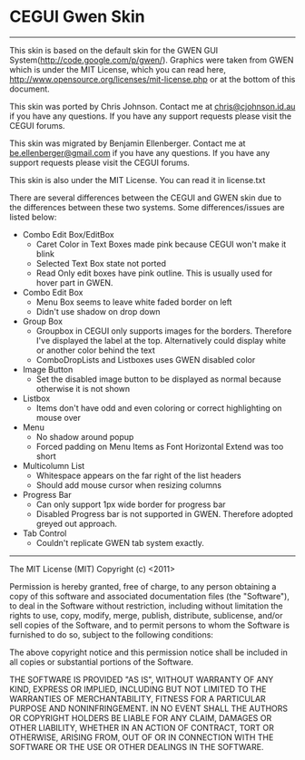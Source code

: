 # CEGUI Gwen Skin
------------------

This skin  is based on the default skin for the GWEN GUI System(http://code.google.com/p/gwen/).
Graphics were taken from GWEN which is under the MIT License, which you can read here,
http://www.opensource.org/licenses/mit-license.php or at the bottom of this document.

This skin was ported by Chris Johnson. Contact me at chris@cjohnson.id.au if you have any
questions. If you have any support requests please visit the CEGUI forums.

This skin was migrated by Benjamin Ellenberger. Contact me at be.ellenberger@gmail.com if you have any
questions. If you have any support requests please visit the CEGUI forums.

This skin is also under the MIT License. You can read it in license.txt

There are several differences between the CEGUI and GWEN skin due to the differences between
these two systems. Some differences/issues are listed below:

 - Combo Edit Box/EditBox
    - Caret Color in Text Boxes made pink because CEGUI won't make it blink
    - Selected Text Box state not ported
    - Read Only edit boxes have pink outline. This is usually used for hover part in GWEN.
 - Combo Edit Box
    - Menu Box seems to leave white faded border on left
    - Didn't use shadow on drop down
 - Group Box
    - Groupbox in CEGUI only supports images for the borders. Therefore I've displayed the
      label at the top. Alternatively could display white or another color behind the text
    - ComboDropLists and Listboxes uses GWEN disabled color
 - Image Button
    - Set the disabled image button to be displayed as normal because otherwise it is not
      shown
 - Listbox
    - Items don't have odd and even coloring or correct highlighting on mouse over
 - Menu
    - No shadow around popup
    - Forced padding on Menu Items as Font Horizontal Extend was too short
 - Multicolumn List
    - Whitespace appears on the far right of the list headers
    - Should add mouse cursor when resizing columns
 - Progress Bar
    - Can only support 1px wide border for progress bar
    - Disabled Progress bar is not supported in GWEN. Therefore adopted greyed out approach.
 - Tab Control
    - Couldn't replicate GWEN tab system exactly.

---------------------------------------

The MIT License (MIT)
Copyright (c) <2011> <Garry Newman>

Permission is hereby granted, free of charge, to any person obtaining a copy of this software and associated documentation files (the "Software"), to deal in the Software without restriction, including without limitation the rights to use, copy, modify, merge, publish, distribute, sublicense, and/or sell copies of the Software, and to permit persons to whom the Software is furnished to do so, subject to the following conditions:

The above copyright notice and this permission notice shall be included in all copies or substantial portions of the Software.

THE SOFTWARE IS PROVIDED "AS IS", WITHOUT WARRANTY OF ANY KIND, EXPRESS OR IMPLIED, INCLUDING BUT NOT LIMITED TO THE WARRANTIES OF MERCHANTABILITY, FITNESS FOR A PARTICULAR PURPOSE AND NONINFRINGEMENT. IN NO EVENT SHALL THE AUTHORS OR COPYRIGHT HOLDERS BE LIABLE FOR ANY CLAIM, DAMAGES OR OTHER LIABILITY, WHETHER IN AN ACTION OF CONTRACT, TORT OR OTHERWISE, ARISING FROM, OUT OF OR IN CONNECTION WITH THE SOFTWARE OR THE USE OR OTHER DEALINGS IN THE SOFTWARE.
